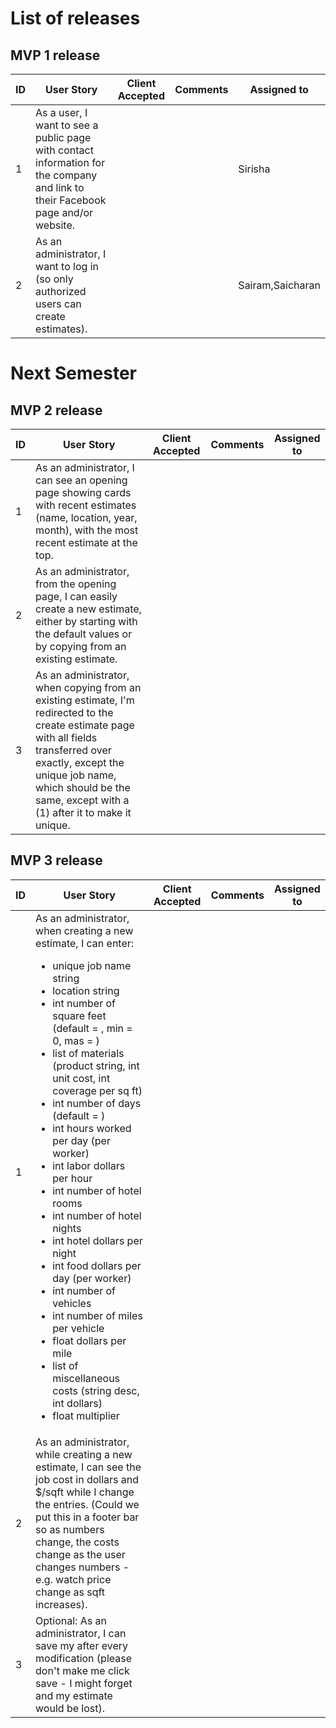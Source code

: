 # List of releases
## MVP 1 release
| ID | User Story | Client Accepted | Comments | Assigned to |
|--|--|--|--|--|
| 1| As a user, I want to see a public page with contact information for the company and link to their Facebook page and/or website.| | | Sirisha |
| 2 | As an administrator, I want to log in (so only authorized users can create estimates). | | | Sairam,Saicharan |

# Next Semester
## MVP 2 release

| ID | User Story | Client Accepted | Comments | Assigned to |
|--|--|--|--|--|
| 1|As an administrator, I can see an opening page showing cards with recent estimates (name, location, year, month), with the most recent estimate at the top.| | |
| 2 |As an administrator, from the opening page, I can easily create a new estimate, either by starting with the default values or by copying from an existing estimate.| | |
| 3 |As an administrator, when copying from an existing estimate, I'm redirected to the create estimate page with all fields transferred over exactly, except the unique job name, which should be the same, except with a (1) after it to make it unique.| | |


## MVP 3 release

| ID | User Story | Client Accepted | Comments | Assigned to |
|--|--|--|--|--|
| 1|As an administrator, when creating a new estimate, I can enter:<ul><li>unique job name string</li> <li>location string</li><li>int number of square feet (default = , min = 0, mas = )</li><li> list of materials (product string, int unit cost, int coverage per sq ft)</li><li>int number of days (default = )</li><li> int hours worked per day (per worker)</li><li>int labor dollars per hour</li><li>int number of hotel rooms</li><li>int number of hotel nights</li><li>int hotel dollars per night</li><li> int food dollars per day (per worker)</li><li>int number of vehicles</li> <li> int number of miles per vehicle</li><li>float dollars per mile</li><li>list of miscellaneous costs (string desc, int dollars)</li><li> float multiplier</li></ul> | | |
| 2| As an administrator, while creating a new estimate, I can see the job cost in dollars and $/sqft while I change the entries. (Could we put this in a footer bar so as numbers change, the costs change as the user changes numbers - e.g. watch price change as sqft increases).| | |
| 3| Optional: As an administrator, I can save my after every modification (please don't make me click save - I might forget and my estimate would be lost).| | |